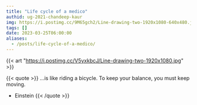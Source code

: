 ```yaml
---
title: "Life cycle of a medico"
authid: ug-2021-chandeep-kaur
img: https://i.postimg.cc/9M65gch2/Line-drawing-two-1920x1080-640x480.jpg
tags: []
date: 2023-03-25T06:00:00
aliases:
  - /posts/life-cycle-of-a-medico/
---
```


{{< art "https://i.postimg.cc/V5yxkbcJ/Line-drawing-two-1920x1080.jpg" >}}

{{< quote >}}
...is like riding a bicycle. To keep your balance, you must keep moving.

- Einstein
  {{< /quote >}}

